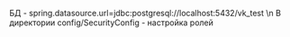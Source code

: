 БД - spring.datasource.url=jdbc:postgresql://localhost:5432/vk_test \n
В директории config/SecurityConfig - настройка ролей
